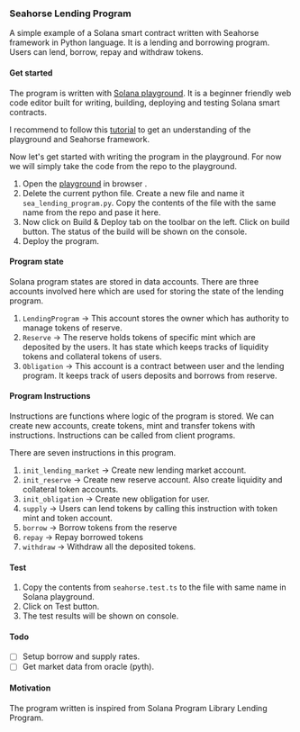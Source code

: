 ### Seahorse Lending Program

A simple example of a Solana smart contract written with Seahorse framework in Python language. It is a lending and borrowing program. Users can lend, borrow, repay and withdraw tokens.

#### Get started

The program is written with [Solana playground](https://beta.solpg.io). It is a beginner friendly web code editor built for writing, building, deploying and testing Solana smart contracts.

I recommend to follow this [tutorial](https://beta.solpg.io/tutorials/hello-seahorse) to get an understanding of the playground and Seahorse framework.

Now let's get started with writing the program in the playground. For now we will simply take the code from the repo to the playground.

1. Open the [playground](https://beta.solpg.io) in browser .
2. Delete the current python file. Create a new file and name it `sea_lending_program.py`. Copy the contents of the file with the same name from the repo and pase it here.
3. Now click on Build & Deploy tab on the toolbar on the left. Click on build button. The status of the build will be shown on the console.
4. Deploy the program.

#### Program state

Solana program states are stored in data accounts. There are three accounts involved here which are used for storing the state of the lending program.

1. `LendingProgram` -> This account stores the owner which has authority to manage tokens of reserve.
2. `Reserve` -> The reserve holds tokens of specific mint which are deposited by the users. It has state which keeps tracks of liquidity tokens and collateral tokens of users.
3. `Obligation` -> This account is a contract between user and the lending program. It keeps track of users deposits and borrows from reserve.

#### Program Instructions

Instructions are functions where logic of the program is stored. We can create new accounts, create tokens, mint and transfer tokens with instructions. Instructions can be called from client programs.

There are seven instructions in this program.

1. `init_lending_market` -> Create new lending market account.
2. `init_reserve` -> Create new reserve account. Also create liquidity and collateral token accounts.
3. `init_obligation` -> Create new obligation for user.
4. `supply` -> Users can lend tokens by calling this instruction with token mint and token account.
5. `borrow` -> Borrow tokens from the reserve
6. `repay` -> Repay borrowed tokens
7. `withdraw` -> Withdraw all the deposited tokens.

#### Test

1. Copy the contents from `seahorse.test.ts` to the file with same name in Solana playground.
2. Click on Test button.
3. The test results will be shown on console.

#### Todo

- [ ] Setup borrow and supply rates.
- [ ] Get market data from oracle (pyth).

#### Motivation

The program written is inspired from Solana Program Library Lending Program.
